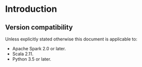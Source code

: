 # Introduction


## Version compatibility

Unless explicitly stated otherwise this document is applicable to:

- Apache Spark 2.0 or later.
- Scala 2.11.
- Python 3.5 or later.
